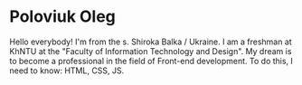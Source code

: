 # Poloviuk Oleg
Hello everybody! I'm from the s. Shiroka Balka / Ukraine. I am a freshman at KhNTU at the "Faculty of Information Technology and Design". My dream is to become a professional in the field of Front-end development. To do this, I need to know: HTML, CSS, JS.
